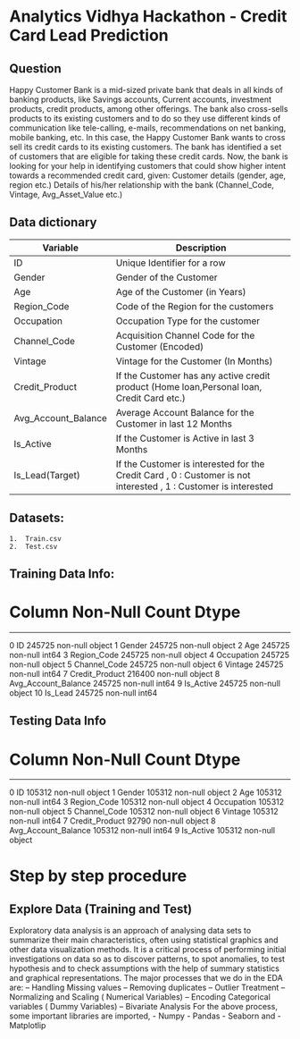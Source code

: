 # Analytics Vidhya Hackathon - Credit Card Lead Prediction

## Question
Happy Customer Bank is a mid-sized private bank that deals in all kinds of banking products, like Savings accounts, Current accounts, investment products, credit products, among other offerings. The bank also cross-sells products to its existing customers and to do so they use different kinds of communication like tele-calling, e-mails, recommendations on net banking, mobile banking, etc. In this case, the Happy Customer Bank wants to cross sell its credit cards to its existing customers. The bank has identified a set of customers that are eligible for taking these credit cards. 
Now, the bank is looking for your help in identifying customers that could show higher intent towards a recommended credit card, given: 
Customer details (gender, age, region etc.) Details of his/her relationship with the bank (Channel_Code, Vintage, Avg_Asset_Value etc.)

## Data dictionary
|   Variable    |  Description  |
| ------------- | ------------- |
|     ID        | Unique Identifier for a row  |
| Gender  | Gender of the Customer  |
|    Age    |   Age of the Customer (in Years)    |
| Region_Code | Code of the Region for the customers |
| Occupation | Occupation Type for the customer |
| Channel_Code | Acquisition Channel Code for the Customer (Encoded) |
| Vintage | Vintage for the Customer (In Months) |
| Credit_Product | If the Customer has any active credit product (Home loan,Personal loan, Credit Card etc.) |
| Avg_Account_Balance | Average Account Balance for the Customer in last 12 Months |
| Is_Active | If the Customer is Active in last 3 Months |
| Is_Lead(Target) | If the Customer is interested for the Credit Card , 0 : Customer is not interested , 1 : Customer is interested |

## Datasets: 
    1.	Train.csv
    2.	Test.csv

## Training Data Info:
 #   Column               Non-Null Count   Dtype 
---  ------               --------------   ----- 
 0   ID                   245725 non-null  object
 1   Gender               245725 non-null  object
 2   Age                  245725 non-null  int64 
 3   Region_Code          245725 non-null  object
 4   Occupation           245725 non-null  object
 5   Channel_Code         245725 non-null  object
 6   Vintage              245725 non-null  int64 
 7   Credit_Product       216400 non-null  object
 8   Avg_Account_Balance  245725 non-null  int64 
 9   Is_Active            245725 non-null  object
 10  Is_Lead              245725 non-null  int64 

## Testing Data Info
 #   Column               Non-Null Count   Dtype 
---  ------               --------------   ----- 
 0   ID                   105312 non-null  object
 1   Gender               105312 non-null  object
 2   Age                  105312 non-null  int64 
 3   Region_Code          105312 non-null  object
 4   Occupation           105312 non-null  object
 5   Channel_Code         105312 non-null  object
 6   Vintage              105312 non-null  int64 
 7   Credit_Product       92790 non-null   object
 8   Avg_Account_Balance  105312 non-null  int64 
 9   Is_Active            105312 non-null  object

# Step by step procedure

## Explore Data (Training and Test)
Exploratory data analysis is an approach of analysing data sets to summarize their main characteristics, often using statistical graphics and other data visualization methods. It is a critical process of performing initial investigations on data so as to discover patterns, to spot anomalies, to test hypothesis and to check assumptions with the help of summary statistics and graphical representations.
The major processes that we do in the EDA are:
    – Handling Missing values
    – Removing duplicates
    – Outlier Treatment
    – Normalizing and Scaling ( Numerical Variables)
    – Encoding Categorical variables ( Dummy Variables)
    – Bivariate Analysis
For the above process, some important libraries are imported,
    -	Numpy
    -	Pandas
    -	Seaborn and
    -	Matplotlip
    
    
  
